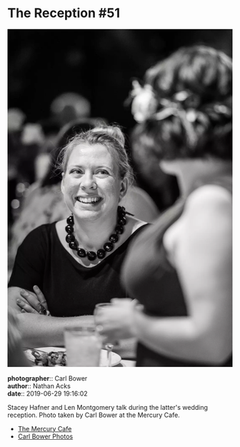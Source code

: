 # The Reception #51

![Stacey Hafner and Len Montgomery talk](assets/2019-06-29-set-3-the-reception-51.webp)

**photographer**:: Carl Bower  
**author**:: Nathan Acks  
**date**:: 2019-06-29 19:16:02

Stacey Hafner and Len Montgomery talk during the latter's wedding reception. Photo taken by Carl Bower at the Mercury Cafe.

* [The Mercury Cafe](http://mercurycafe.com)
* [Carl Bower Photos](https://carlbowerphotos.com)
